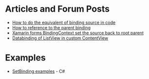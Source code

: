 # Articles and Forum Posts

* [How to do the equivalent of binding source in code](https://forums.xamarin.com/discussion/62189/how-to-do-the-equivalent-of-binding-source-in-code)
* [How to reference to the parent binding](https://stackoverflow.com/questions/48315295/xamarin-form-how-to-reference-to-the-parent-binding)
* [Xamarin forms BindingContext set the source back to root parent](https://stackoverflow.com/questions/45036081/xamarin-forms-bindingcontext-set-the-source-back-to-root-parent?noredirect=1&lq=1)
* [Databinding of ListView in custom ContentView](https://stackoverflow.com/questions/52851220/databinding-of-listview-in-custom-contentview?rq=1)
# Examples

* [SetBinding examples](https://csharp.hotexamples.com/examples/Xamarin.Forms/Label/SetBinding/php-label-setbinding-method-examples.html) - C#
